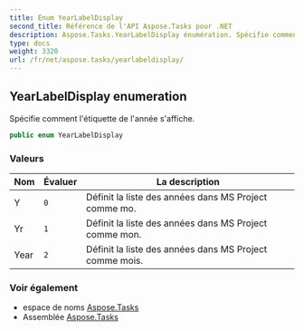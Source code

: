 ```yaml
---
title: Enum YearLabelDisplay
second_title: Référence de l'API Aspose.Tasks pour .NET
description: Aspose.Tasks.YearLabelDisplay énumération. Spécifie comment létiquette de lannée saffiche.
type: docs
weight: 3320
url: /fr/net/aspose.tasks/yearlabeldisplay/
---
```

## YearLabelDisplay enumeration

Spécifie comment l'étiquette de l'année s'affiche.

```csharp
public enum YearLabelDisplay
```

### Valeurs

| Nom | Évaluer | La description |
| --- | --- | --- |
| Y | `0` | Définit la liste des années dans MS Project comme mo. |
| Yr | `1` | Définit la liste des années dans MS Project comme mon. |
| Year | `2` | Définit la liste des années dans MS Project comme mois. |

### Voir également

* espace de noms [Aspose.Tasks](../../aspose.tasks/)
* Assemblée [Aspose.Tasks](../../)


